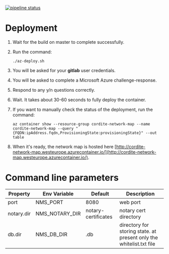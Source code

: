 [![pipeline status](https://gitlab.com/cordite/network-map-service/badges/master/pipeline.svg)](https://gitlab.com/cordite/network-map-service/commits/master)

# Deployment

1. Wait for the build on master to complete successfully.
2. Run the command:

    ```
    ./az-deploy.sh
    ```
3. You will be asked for your **gitlab** user credentials.
4. You will be asked to complete a Microsoft Azure challenge-response.
5. Respond to any y/n questions correctly.
6. Wait. It takes about 30-60 seconds to fully deploy the container.
7. If you want to manually check the status of the deployment, run the command: <br>

    ```
    az container show --resource-group cordite-network-map --name cordite-network-map --query "{FQDN:ipAddress.fqdn,ProvisioningState:provisioningState}" --out table
    ```
8. When it's ready, the network map is hosted here [http://cordite-network-map.westeurope.azurecontainer.io/](http://cordite-network-map.westeurope.azurecontainer.io/).

# Command line parameters

| Property   | Env Variable   | Default             | Description           |
| ---------- | -------------- | ------------------- | --------------------- |
| port       | NMS_PORT       | 8080                | web port              |
| notary.dir | NMS_NOTARY_DIR | notary-certificates | notary cert directory |
| db.dir | NMS_DB_DIR | .db | directory for storing state. at present only the whitelist.txt file |

